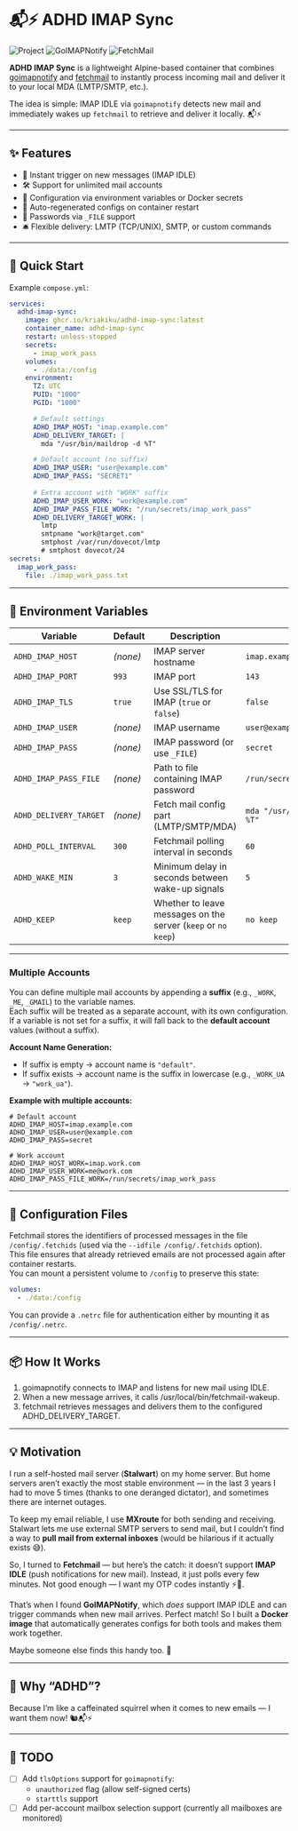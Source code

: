 # 📬⚡ ADHD IMAP Sync

<!-- VERSIONS -->
![Project](https://img.shields.io/badge/Project-next-blue) ![GoIMAPNotify](https://img.shields.io/badge/GoIMAPNotify-v2.5.3-green) ![FetchMail](https://img.shields.io/badge/FetchMail-v6.5.4-green)
<!-- /VERSIONS -->

**ADHD IMAP Sync** is a lightweight Alpine-based container that combines [goimapnotify](https://github.com/shackra/goimapnotify) and [fetchmail](https://www.fetchmail.info/) to instantly process incoming mail and deliver it to your local MDA (LMTP/SMTP, etc.).

The idea is simple: IMAP IDLE via `goimapnotify` detects new mail and immediately wakes up `fetchmail` to retrieve and deliver it locally. 📬⚡


---

## ✨ Features

- 📨 Instant trigger on new messages (IMAP IDLE)
- 🛠️ Support for unlimited mail accounts
- 📂 Configuration via environment variables or Docker secrets
- 🔄 Auto-regenerated configs on container restart
- 🔐 Passwords via `_FILE` support
- 🛎️ Flexible delivery: LMTP (TCP/UNIX), SMTP, or custom commands


---

## 🚀 Quick Start

Example `compose.yml`:

```yaml
services:
  adhd-imap-sync:
    image: ghcr.io/kriakiku/adhd-imap-sync:latest
    container_name: adhd-imap-sync
    restart: unless-stopped
    secrets:
      - imap_work_pass
    volumes:
      - ./data:/config
    environment:
      TZ: UTC
      PUID: "1000"
      PGID: "1000"

      # Default settings
      ADHD_IMAP_HOST: "imap.example.com"
      ADHD_DELIVERY_TARGET: |
        mda "/usr/bin/maildrop -d %T"

      # Default account (no suffix)
      ADHD_IMAP_USER: "user@example.com"
      ADHD_IMAP_PASS: "SECRET1"
      
      # Extra account with "WORK" suffix 
      ADHD_IMAP_USER_WORK: "work@example.com"
      ADHD_IMAP_PASS_FILE_WORK: "/run/secrets/imap_work_pass"
      ADHD_DELIVERY_TARGET_WORK: |
        lmtp
        smtpname "work@target.com"
        smtphost /var/run/dovecot/lmtp
        # smtphost dovecot/24
secrets:
  imap_work_pass:
    file: ./imap_work_pass.txt
```


---

## 🔧 Environment Variables

| Variable | Default | Description | Example |
|----------|---------|-------------|---------|
| `ADHD_IMAP_HOST` | *(none)* | IMAP server hostname | `imap.example.com` |
| `ADHD_IMAP_PORT` | `993` | IMAP port | `143` |
| `ADHD_IMAP_TLS` | `true` | Use SSL/TLS for IMAP (`true` or `false`) | `false` |
| `ADHD_IMAP_USER` | *(none)* | IMAP username | `user@example.com` |
| `ADHD_IMAP_PASS` | *(none)* | IMAP password (or use `_FILE`) | `secret` |
| `ADHD_IMAP_PASS_FILE` | *(none)* | Path to file containing IMAP password | `/run/secrets/imap_work_pass` |
| `ADHD_DELIVERY_TARGET` | *(none)* | Fetch mail config part (LMTP/SMTP/MDA) | `mda "/usr/bin/maildrop -d %T"`  |
| `ADHD_POLL_INTERVAL` | `300` | Fetchmail polling interval in seconds | `60` |
| `ADHD_WAKE_MIN` | `3` | Minimum delay in seconds between wake-up signals | `5` |
| `ADHD_KEEP` | `keep` | Whether to leave messages on the server (`keep` or `no keep`) | `no keep` |


---

### Multiple Accounts

You can define multiple mail accounts by appending a **suffix** (e.g., `_WORK`, `_ME`, `_GMAIL`) to the variable names.  
Each suffix will be treated as a separate account, with its own configuration.  
If a variable is not set for a suffix, it will fall back to the **default account** values (without a suffix).

**Account Name Generation:**
- If suffix is empty → account name is `"default"`.
- If suffix exists → account name is the suffix in lowercase (e.g., `_WORK_UA` → `"work_ua"`).

**Example with multiple accounts:**
```env
# Default account
ADHD_IMAP_HOST=imap.example.com
ADHD_IMAP_USER=user@example.com
ADHD_IMAP_PASS=secret

# Work account
ADHD_IMAP_HOST_WORK=imap.work.com
ADHD_IMAP_USER_WORK=me@work.com
ADHD_IMAP_PASS_FILE_WORK=/run/secrets/imap_work_pass
```


---

## 📂 Configuration Files


Fetchmail stores the identifiers of processed messages in the file `/config/.fetchids` (used via the `--idfile /config/.fetchids` option).  
This file ensures that already retrieved emails are not processed again after container restarts.  
You can mount a persistent volume to `/config` to preserve this state:

```yaml
volumes:
  - ./data:/config
```

You can provide a `.netrc` file for authentication either by mounting it as `/config/.netrc`.  

---

## 📦 How It Works

1. goimapnotify connects to IMAP and listens for new mail using IDLE.
2. When a new message arrives, it calls /usr/local/bin/fetchmail-wakeup.
3. fetchmail retrieves messages and delivers them to the configured ADHD_DELIVERY_TARGET.


---

## 💡 Motivation  

I run a self-hosted mail server (**Stalwart**) on my home server. But home servers aren’t exactly the most stable environment — in the last 3 years I had to move 5 times (thanks to one deranged dictator), and sometimes there are internet outages.

To keep my email reliable, I use **MXroute** for both sending and receiving. Stalwart lets me use external SMTP servers to send mail, but I couldn’t find a way to **pull mail from external inboxes** (would be hilarious if it actually exists 😅).  

So, I turned to **Fetchmail** — but here’s the catch: it doesn’t support **IMAP IDLE** (push notifications for new mail). Instead, it just polls every few minutes. Not good enough — I want my OTP codes instantly ⚡📲.  

That’s when I found **GoIMAPNotify**, which *does* support IMAP IDLE and can trigger commands when new mail arrives. Perfect match! So I built a **Docker image** that automatically generates configs for both tools and makes them work together.  

Maybe someone else finds this handy too. 🙂  


---

## 🧠 Why “ADHD”?

Because I’m like a caffeinated squirrel when it comes to new emails — I want them now! 🐿️📬⚡


---

## 📝 TODO

- [ ] Add `tlsOptions` support for `goimapnotify`:
  - `unauthorized` flag (allow self-signed certs)
  - `starttls` support
- [ ] Add per-account mailbox selection support (currently all mailboxes are monitored)
